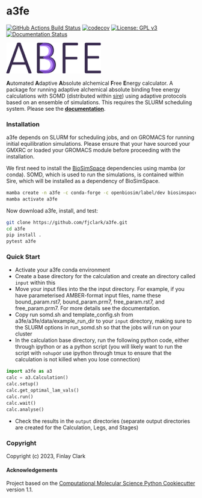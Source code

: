 a3fe
==============================
[//]: # (Badges)
[![GitHub Actions Build Status](https://github.com/michellab/a3fe/workflows/CI/badge.svg)](https://github.com/fjclark/a3fe/actions?query=workflow%3ACI)
[![codecov](https://codecov.io/gh/michellab/a3fe/graph/badge.svg?token=5IGO8SCRRQ)](https://codecov.io/gh/michellab/a3fe)
[![License: GPL v3](https://img.shields.io/badge/License-GPLv3-blue.svg)](https://www.gnu.org/licenses/gpl-3.0)
[![Documentation Status](https://readthedocs.org/projects/a3fe/badge/?version=latest)](https://a3fe.readthedocs.io/en/latest/?badge=latest)
      
<img src="./a3fe_logo.png" alt="Alt text" style="width: 50%; height: 50%;">

**A**utomated **A**daptive **A**bsolute alchemical **F**ree **E**nergy calculator. A package for running adaptive alchemical absolute binding free energy calculations with SOMD (distributed within [sire](https://sire.openbiosim.org/)) using adaptive protocols based on an ensemble of simulations. This requires the SLURM scheduling system. Please see the [**documentation**](https://a3fe.readthedocs.io/en/latest/?badge=latest).

### Installation

a3fe depends on SLURM for scheduling jobs, and on GROMACS for running initial equilibration simulations. Please ensure that your have sourced your GMXRC or loaded your GROMACS module before proceeding with the installation.

We first need to install the [BioSimSpace](https://biosimspace.openbiosim.org/) dependencies using mamba (or conda). SOMD, which is used to run the simulations, is contained within Sire, which will be installed as a dependency of BioSimSpace.
```bash
mamba create -n a3fe -c conda-forge -c openbiosim/label/dev biosimspace
mamba activate a3fe
```
Now download a3fe, install, and test:
 ```bash
 git clone https://github.com/fjclark/a3fe.git
 cd a3fe
 pip install .
 pytest a3fe
 ```
 
### Quick Start

- Activate your a3fe conda environment 
- Create a base directory for the calculation and create an directory called `input` within this
- Move your input files into the the input directory. For example, if you have parameterised AMBER-format input files, name these bound_param.rst7, bound_param.prm7, free_param.rst7, and free_param.prm7. For more details see the documentation.
- Copy run somd.sh and template_config.sh from a3fe/a3fe/data/example_run_dir to your `input` directory, making sure to the SLURM options in run_somd.sh so that the jobs will run on your cluster
- In the calculation base directory, run the following python code, either through ipython or as a python script (you will likely want to run the script with `nohup`or use ipython through tmux to ensure that the calculation is not killed when you lose connection)

```python
import a3fe as a3 
calc = a3.Calculation()
calc.setup()
calc.get_optimal_lam_vals()
calc.run()
calc.wait()
calc.analyse()
```

- Check the results in the ``output`` directories (separate output directories are created for the Calculation, Legs, and Stages)

### Copyright

Copyright (c) 2023, Finlay Clark


#### Acknowledgements
 
Project based on the 
[Computational Molecular Science Python Cookiecutter](https://github.com/molssi/cookiecutter-cms) version 1.1.
